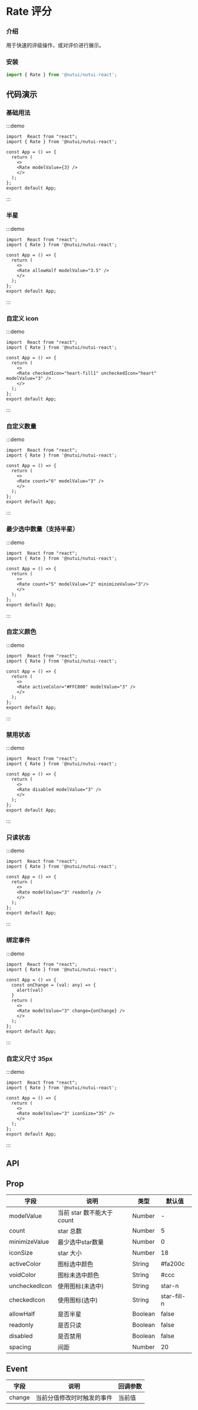 #  Rate 评分

### 介绍

用于快速的评级操作，或对评价进行展示。

### 安装

```ts
import { Rate } from '@nutui/nutui-react';
```

## 代码演示

### 基础用法  

:::demo
```tsx
import  React from "react";
import { Rate } from '@nutui/nutui-react';

const App = () => {
  return ( 
    <>   
    <Rate modelValue={3} />
    </>
  );
};  
export default App;

```
:::
        
### 半星  

:::demo
```tsx
import  React from "react";
import { Rate } from '@nutui/nutui-react';

const App = () => {
  return ( 
    <>   
    <Rate allowHalf modelValue="3.5" />
    </>
  );
};  
export default App;

```
:::
### 自定义 icon   

:::demo
```tsx
import  React from "react";
import { Rate } from '@nutui/nutui-react';

const App = () => {
  return ( 
    <>   
    <Rate checkedIcon="heart-fill1" uncheckedIcon="heart" modelValue="3" />
    </>
  );
};  
export default App;

```
:::
### 自定义数量  

:::demo
```tsx
import  React from "react";
import { Rate } from '@nutui/nutui-react';

const App = () => {
  return ( 
    <>   
    <Rate count="6" modelValue="3" />
    </>
  );
};  
export default App;

```
:::
### 最少选中数量（支持半星）  

:::demo
```tsx
import  React from "react";
import { Rate } from '@nutui/nutui-react';

const App = () => {
  return ( 
    <>   
    <Rate count="5" modelValue="2" minimizeValue="3"/>
    </>
  );
};  
export default App;

```
:::
### 自定义颜色 

:::demo
```tsx
import  React from "react";
import { Rate } from '@nutui/nutui-react';

const App = () => {
  return ( 
    <>   
    <Rate activeColor="#FFC800" modelValue="3" />
    </>
  );
};  
export default App;

```
:::
### 禁用状态  

:::demo
```tsx
import  React from "react";
import { Rate } from '@nutui/nutui-react';

const App = () => {
  return ( 
    <>   
    <Rate disabled modelValue="3" />
    </>
  );
};  
export default App;

```
:::
### 只读状态  

:::demo
```tsx
import  React from "react";
import { Rate } from '@nutui/nutui-react';

const App = () => {
  return ( 
    <>   
    <Rate modelValue="3" readonly />
    </>
  );
};  
export default App;

```
:::
### 绑定事件  

:::demo
```tsx
import  React from "react";
import { Rate } from '@nutui/nutui-react';

const App = () => {
  const onChange = (val: any) => {
    alert(val)
  }
  return ( 
    <>   
    <Rate modelValue="3" change={onChange} />
    </>
  );
};  
export default App;

```
:::
### 自定义尺寸 35px  

:::demo
```tsx
import  React from "react";
import { Rate } from '@nutui/nutui-react';

const App = () => {
  return ( 
    <>   
    <Rate modelValue="3" iconSize="35" />
    </>
  );
};  
export default App;

```
:::

## API

## Prop

| 字段           | 说明                                      | 类型    | 默认值      |
|----------------|-------------------------------------------|---------|-------------|
| modelValue        | 当前 star 数不能大于count | Number  | -           |
| count          | star 总数                                 | Number  | 5           |
| minimizeValue  | 最少选中star数量                           | Number  | 0           |
| iconSize      | star 大小                                 | Number  | 18          |
| activeColor   | 图标选中颜色                              | String  | #fa200c     |
| voidColor     | 图标未选中颜色                            | String  | #ccc        |
| uncheckedIcon | 使用图标(未选中)                          | String  | star-n      |
| checkedIcon   | 使用图标(选中)                            | String  | star-fill-n |
| allowHalf     | 是否半星                                  | Boolean | false       |
| readonly       | 是否只读                                  | Boolean | false       |
| disabled       | 是否禁用                                  | Boolean | false       |
| spacing        | 间距                                      | Number  | 20          |

## Event
| 字段   | 说明                       | 回调参数 |
|--------|----------------------------|----------|
| change | 当前分值修改时时触发的事件 | 当前值   |
